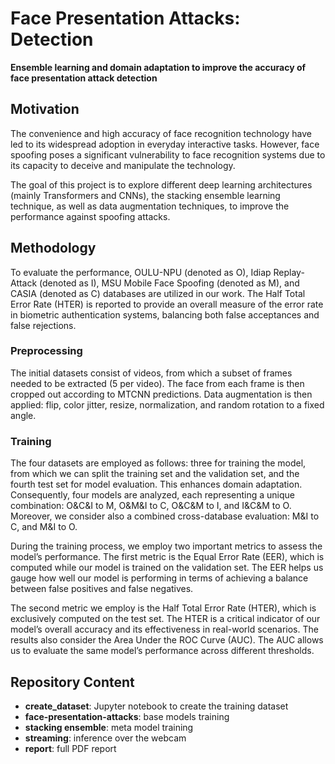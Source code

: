 # Face Presentation Attacks: Detection

**Ensemble learning and domain adaptation to improve the accuracy of face presentation attack detection**

## Motivation

The convenience and high accuracy of face recognition technology have led to its widespread adoption in everyday interactive tasks. However, face spoofing poses a significant vulnerability to face recognition systems due to its capacity to deceive and manipulate the technology.

The goal of this project is to explore different deep learning architectures (mainly Transformers and CNNs), the stacking ensemble learning technique, as well as data augmentation techniques, to improve the performance against spoofing attacks.

## Methodology

To evaluate the performance, OULU-NPU (denoted as O), Idiap Replay-Attack (denoted as I), MSU Mobile Face Spoofing (denoted as M), and CASIA (denoted as C) databases are utilized in our work. The Half Total Error Rate (HTER) is reported to provide an overall measure of the error rate in biometric authentication systems, balancing both false acceptances and false rejections.

### Preprocessing

The initial datasets consist of videos, from which a subset of frames needed to be extracted (5 per video). The face from each frame is then cropped out according to MTCNN predictions. Data augmentation is then applied: flip, color jitter, resize, normalization, and random rotation to a fixed angle.

### Training

The four datasets are employed as follows: three for training the model, from which we can split the training set and the validation set, and the fourth test set for model evaluation. This enhances domain adaptation. Consequently, four models are analyzed, each representing a unique combination: O&C&I to M, O&M&I to C, O&C&M to I, and I&C&M to O. Moreover, we consider also a combined cross-database evaluation: M&I to C, and M&I to O.

During the training process, we employ two important metrics to assess the model’s performance. The first metric is the Equal Error Rate (EER), which is computed while our model is trained on the validation set. The EER helps us gauge how well our model is performing in terms of achieving a balance between false positives and false negatives.

The second metric we employ is the Half Total Error Rate (HTER), which is exclusively computed on the test set. The HTER is a critical indicator of our model’s overall accuracy and its effectiveness in real-world scenarios. The results also consider the Area Under the ROC Curve (AUC). The AUC allows us to evaluate the same model’s performance across different thresholds.

## Repository Content

- **create_dataset**: Jupyter notebook to create the training dataset
- **face-presentation-attacks**: base models training
- **stacking ensemble**: meta model training
- **streaming**: inference over the webcam
- **report**: full PDF report
